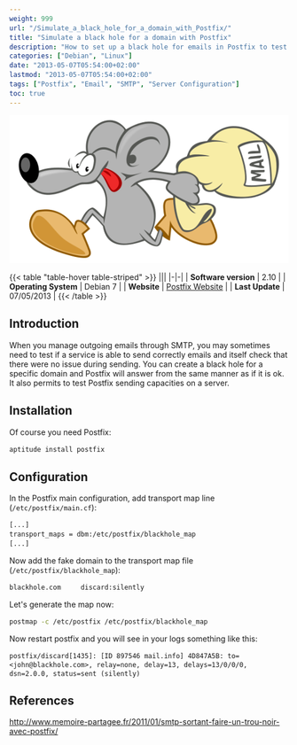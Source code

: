 ```yaml
---
weight: 999
url: "/Simulate_a_black_hole_for_a_domain_with_Postfix/"
title: "Simulate a black hole for a domain with Postfix"
description: "How to set up a black hole for emails in Postfix to test outgoing mail services."
categories: ["Debian", "Linux"]
date: "2013-05-07T05:54:00+02:00"
lastmod: "2013-05-07T05:54:00+02:00"
tags: ["Postfix", "Email", "SMTP", "Server Configuration"]
toc: true
---
```


![Postfix](/images/postfix_logo.png)

{{< table "table-hover table-striped" >}}
|||
|-|-|
| **Software version** | 2.10 |
| **Operating System** | Debian 7 |
| **Website** | [Postfix Website](https://www.postfix.org/) |
| **Last Update** | 07/05/2013 |
{{< /table >}}

## Introduction

When you manage outgoing emails through SMTP, you may sometimes need to test if a service is able to send correctly emails and itself check that there were no issue during sending. You can create a black hole for a specific domain and Postfix will answer from the same manner as if it is ok. It also permits to test Postfix sending capacities on a server.

## Installation

Of course you need Postfix:

```bash
aptitude install postfix
```

## Configuration

In the Postfix main configuration, add transport map line (`/etc/postfix/main.cf`):

```bash
[...]
transport_maps = dbm:/etc/postfix/blackhole_map
[...]
```

Now add the fake domain to the transport map file (`/etc/postfix/blackhole_map`):

```bash
blackhole.com     discard:silently
```

Let's generate the map now:

```bash
postmap -c /etc/postfix /etc/postfix/blackhole_map
```

Now restart postfix and you will see in your logs something like this:

```
postfix/discard[1435]: [ID 897546 mail.info] 4D847A5B: to=<john@blackhole.com>, relay=none, delay=13, delays=13/0/0/0, dsn=2.0.0, status=sent (silently)
```

## References

http://www.memoire-partagee.fr/2011/01/smtp-sortant-faire-un-trou-noir-avec-postfix/

